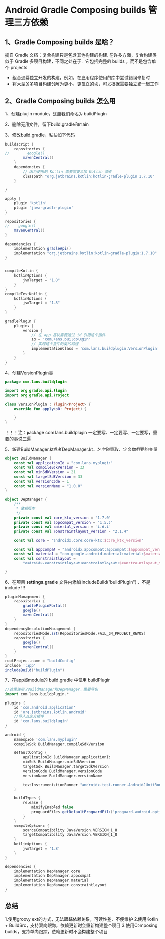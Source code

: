# Android Gradle Composing builds 管理三方依赖

## 1、Gradle Composing builds 是啥？

摘自 Gradle 文档：复合构建只是包含其他构建的构建. 在许多方面，复合构建类似于 Gradle 多项目构建，不同之处在于，它包括完整的 builds ，而不是包含单个 projects

- 组合通常独立开发的构建，例如，在应用程序使用的库中尝试错误修复时
- 将大型的多项目构建分解为更小，更孤立的块，可以根据需要独立或一起工作

## 2、Gradle Composing builds 怎么用

1、创建plugin module，这里我们命名为 buildPlugin

2、删除无用文件，留下build.gradle和main

3、修改build.gradle，粘贴如下代码

```groovy
buildscript {
    repositories {
//        google()
        mavenCentral()
    }
    dependencies {
        // 因为使用的 Kotlin 需要需要添加 Kotlin 插件
        classpath "org.jetbrains.kotlin:kotlin-gradle-plugin:1.7.10"
    }

}

apply {
    plugin 'kotlin'
    plugin 'java-gradle-plugin'
}

repositories {
//    google()
    mavenCentral()
}

dependencies {
    implementation gradleApi()
    implementation "org.jetbrains.kotlin:kotlin-gradle-plugin:1.7.10"
}


compileKotlin {
    kotlinOptions {
        jvmTarget = "1.8"
    }
}
compileTestKotlin {
    kotlinOptions {
        jvmTarget = "1.8"
    }
}

gradlePlugin {
    plugins {
        version {
            // 在 app 模块需要通过 id 引用这个插件
            id = 'com.lans.buildplugin'
            // 实现这个插件的类的路径
            implementationClass = 'com.lans.buildplugin.VersionPlugin'
        }
    }
}
```

4、创建VersionPlugin类

```kotlin
package com.lans.buildplugin

import org.gradle.api.Plugin
import org.gradle.api.Project

class VersionPlugin : Plugin<Project> {
    override fun apply(p0: Project) {

    }
}
```

！！！注：package com.lans.buildplugin 一定要写、一定要写、一定要写，重要的事说三遍

5、新建BuildManager.kt或者DepManager.kt，名字随意取，定义你想要的变量

```kotlin
object BuildManager {
    const val applicationId = "com.lans.myplugin"
    const val compileSdkVersion = 33
    const val minSdkVersion = 21
    const val targetSdkVersion = 33
    const val versionCode = 1
    const val versionName = "1.0.0"
}
```

```kotlin
object DepManager {
    /**
     * 依赖版本
     */
    private const val core_ktx_version = "1.7.0"
    private const val appcompat_version = "1.5.1"
    private const val material_version = "1.6.1"
    private const val constraintlayout_version = "2.1.4"

    const val core = "androidx.core:core-ktx:$core_ktx_version"

    const val appcompat = "androidx.appcompat:appcompat:$appcompat_version"
    const val material = "com.google.android.material:material:$material_version"
    const val constraintlayout =
        "androidx.constraintlayout:constraintlayout:$constraintlayout_version"

}
```

6、在项目 **settings.gradle** 文件内添加 includeBuild("buildPlugin") ，不是include !!!

```groovy
pluginManagement {
    repositories {
        gradlePluginPortal()
        google()
        mavenCentral()
    }
}
dependencyResolutionManagement {
    repositoriesMode.set(RepositoriesMode.FAIL_ON_PROJECT_REPOS)
    repositories {
        google()
        mavenCentral()
    }
}
rootProject.name = "buildConfig"
include ':app'
includeBuild("buildPlugin")
```

7、在app或module的 build.gradle 中使用 buildPlugin

```groovy
//这里使用了BuildManager和DepManager，需要导包
import com.lans.buildplugin.*

plugins {
    id 'com.android.application'
    id 'org.jetbrains.kotlin.android'
  	//导入自定义插件
    id 'com.lans.buildplugin'
}

android {
    namespace 'com.lans.myplugin'
    compileSdk BuildManager.compileSdkVersion

    defaultConfig {
        applicationId BuildManager.applicationId
        minSdk BuildManager.minSdkVersion
        targetSdk BuildManager.targetSdkVersion
        versionCode BuildManager.versionCode
        versionName BuildManager.versionName

        testInstrumentationRunner "androidx.test.runner.AndroidJUnitRunner"
    }

    buildTypes {
        release {
            minifyEnabled false
            proguardFiles getDefaultProguardFile('proguard-android-optimize.txt'), 'proguard-rules.pro'
        }
    }
    compileOptions {
        sourceCompatibility JavaVersion.VERSION_1_8
        targetCompatibility JavaVersion.VERSION_1_8
    }
    kotlinOptions {
        jvmTarget = '1.8'
    }
}

dependencies {
    implementation DepManager.core
    implementation DepManager.appcompat
    implementation DepManager.material
    implementation DepManager.constraintlayout
}
```

## 总结

1.使用groovy ext的方式，无法跟踪依赖关系，可读性差，不便维护
2.使用Kotlin + BuildSrc，支持双向跟踪，依赖更新时会重新构建整个项目
3.使用Composing builds，支持单向跟踪，依赖更新时不会构建整个项目